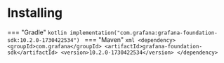 # Installing

=== "Gradle"
    ```kotlin
    implementation("com.grafana:grafana-foundation-sdk:10.2.0-1730422534")
    ```
=== "Maven"
    ```xml
    <dependency>
        <groupId>com.grafana</groupId>
        <artifactId>grafana-foundation-sdk</artifactId>
        <version>10.2.0-1730422534</version>
    </dependency>
    ```
